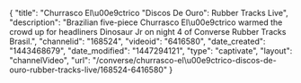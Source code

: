 {
    "title": "Churrasco El\u00e9ctrico \"Discos De Ouro\": Rubber Tracks Live",
    "description": "Brazilian five-piece Churrasco El\u00e9ctrico warmed the crowd up for headliners Dinosaur Jr on night 4 of Converse Rubber Tracks Brasil.",
    "channelid": "168524",
    "videoid": "6416580",
    "date_created": "1443468679",
    "date_modified": "1447294121",
    "type": "captivate",
    "layout": "channelVideo",
    "url": "\/converse\/churrasco-el\u00e9ctrico-discos-de-ouro-rubber-tracks-live\/168524-6416580"
}